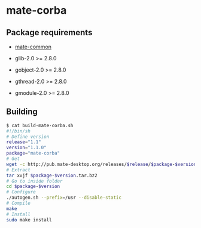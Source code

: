 # mate-corba

## Package requirements

  * [mate-common](./mate-common)

  * glib-2.0 >= 2.8.0

  * gobject-2.0 >= 2.8.0

  * gthread-2.0 >= 2.8.0

  * gmodule-2.0 >= 2.8.0

## Building

```bash
$ cat build-mate-corba.sh
#!/bin/sh
# Define version
release="1.1"
version="1.1.0"
package="mate-corba"
# Get
wget -c http://pub.mate-desktop.org/releases/$release/$package-$version.tar.bz2
# Extract
tar xvjf $package-$version.tar.bz2
# Go to inside folder
cd $package-$version
# Configure
./autogen.sh --prefix=/usr --disable-static
# Compile
make
# Install
sudo make install
```
